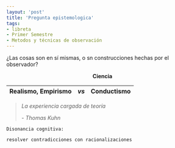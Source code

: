 ```yaml
---
layout: 'post'
title: 'Pregunta epistemologica'
tags:
- libreta
- Primer Semestre
- Metodos y técnicas de observación
---
```



¿Las cosas son en sí mismas, o sn construcciones hechas por el observador?

<p><center></p>
<p><strong>Ciencia</strong></p>
<table>
<thead>
<tr><th>Realismo, Empirismo</th><th><em>vs</em></th><th>Conductismo</th></tr>
</thead>
<tbody>
</tbody>
</table>
<p></center></p>

> *La experiencia cargada de teoría*
>
> \- *Thomas Kuhn*



```
Disonancia cognitiva:

resolver contradicciones con racionalizaciones
```
